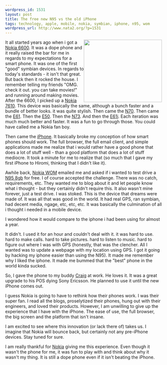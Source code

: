 ```yaml
--- 
wordpress_id: 1531
layout: post
title: The free new N95 vs the old iPhone
tags: technology, apple, mobile, nokia, symbian, iphone, n95, wom
wordpress_url: http://www.nata2.org/?p=1531
---
```

<img class="alignright" style="float: right;" src="http://www.cellphonebeat.com/images/n95-iphone_48.jpg" alt="" width="251" height="201" />It all started years ago when i got a <a href="http://en.wikipedia.org/wiki/Nokia_6600">Nokia 6600</a>. It was a dope phone and it really raised the bar for me in regards to my expectations for a smart phone. It was one of the first "good" symbian devices. In regards to today's standards - it isn't that great. But back then it rocked the house. I remember telling my friends "OMG. check it out. you can take movies!" and running around making movies. After the 6600, I picked up a <a href="http://en.wikipedia.org/wiki/Nokia_7610">Nokia 7610</a>. This device was basically the same, although a bunch faster and a bundle of better looks. it was quite stylish. Then came the <a href="http://en.wikipedia.org/wiki/N70">N70</a>. Then came the <a href="http://en.wikipedia.org/wiki/Nokia_E61">E61</a>. Then the <a href="http://en.wikipedia.org/wiki/Nokia_E50">E50</a>. Then the <a href="http://en.wikipedia.org/wiki/N73">N73</a>. And then the <a href="http://en.wikipedia.org/wiki/Nokia_E61#E61i_2">E61i</a>. Each iteration was much much better and faster. It was a fun to go through those. You could have called me a Nokia fan boy.

Then came the <a href="http://en.wikipedia.org/wiki/IPhone">iPhone</a>. It basically broke my conception of how smart phones should work. The full browser, the full email client, and simple applications made me realize that i would rather have a good phone that does a lot of stuff well - than a good platform that does a lot of stuff mediocre. It took a minute for me to realize that (so much that I gave my first iPhone to Hiromi, thinking that I didn't like it).

Awhile back, <a href="http://www.womworld.com/">Nokia WOM</a> emailed me and asked if i wanted to test drive a <a href="http://en.wikipedia.org/wiki/N95">N95 8gb</a> for free. I of course accepted the challenge. There was no catch, requirements, etc. They wanted me to blog about it and let people know what i thought - but they certainly didn't require this. It also wasn't mine forever, just a test drive. I was stoked. This is the device that dreams were made of. It was all that was good in the world. It had real GPS, ran symbian, had decent media, ngage, etc, etc, etc. It was basically the culmination of all i thought i needed in a mobile device.

I wondered how it would compare to the iphone i had been using for almost a year.

It didn't. I used it for an hour and couldn't deal with it. it was hard to use. hard to make calls. hard to take pictures. hard to listen to music. hard to figure out where I was with GPS (honestly, that was the clencher. All I wanted was to update a webpage with my location using GPS. I got it going by hacking my iphone easier than using the N95). It made me remember why I liked the iphone. It made me bummed that the "best" phone in the world kinda sucked.

So, I gave the phone to my buddy <a href="http://craigshimala.com">Craig</a> at work. He loves it. It was a great upgrade to his POS dying Sony Ericsson. He planned to use it until the new iPhone comes out.

I guess Nokia is going to have to rethink how their phones work. I was their super fan. I read all the blogs, proselytized their phones, hung out with their engineers, and loved their products. However, I am unwilling to give up the experience that I have with the iPhone. The ease of use, the full browser, the big screen and the platform that isn't insane.

I am excited to see where this innovation (or lack there of) takes us. I imagine that Nokia will bounce back, but certainly not any pre-iPhone devices. Stay tuned for sure.

I am really thankful for <a href="http://www.womworld.com/">Nokia</a> giving me this experience. Even though it wasn't the phone for me, it was fun to play with and think about why it wasn't my thing. It is still a dope phone even if it isn't beating the iPhone.

